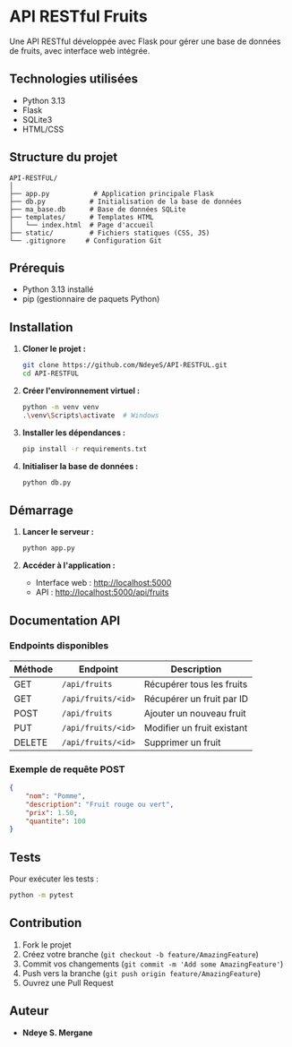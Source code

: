 # API RESTful Fruits

Une API RESTful développée avec Flask pour gérer une base de données de fruits, avec interface web intégrée.

## Technologies utilisées

- Python 3.13
- Flask 
- SQLite3
- HTML/CSS

## Structure du projet

```
API-RESTFUL/
│
├── app.py           # Application principale Flask
├── db.py           # Initialisation de la base de données
├── ma_base.db      # Base de données SQLite
├── templates/      # Templates HTML
│   └── index.html  # Page d'accueil
├── static/         # Fichiers statiques (CSS, JS)
└── .gitignore     # Configuration Git
```

## Prérequis

- Python 3.13 installé
- pip (gestionnaire de paquets Python)

## Installation

1. **Cloner le projet :**
   ```sh
   git clone https://github.com/NdeyeS/API-RESTFUL.git
   cd API-RESTFUL
   ```

2. **Créer l'environnement virtuel :**
   ```sh
   python -m venv venv
   .\venv\Scripts\activate  # Windows
   ```

3. **Installer les dépendances :**
   ```sh
   pip install -r requirements.txt
   ```

4. **Initialiser la base de données :**
   ```sh
   python db.py
   ```

## Démarrage

1. **Lancer le serveur :**
   ```sh
   python app.py
   ```

2. **Accéder à l'application :**
   - Interface web : [http://localhost:5000](http://localhost:5000)
   - API : [http://localhost:5000/api/fruits](http://localhost:5000/api/fruits)

## Documentation API

### Endpoints disponibles

| Méthode | Endpoint | Description |
|---------|----------|-------------|
| GET | `/api/fruits` | Récupérer tous les fruits |
| GET | `/api/fruits/<id>` | Récupérer un fruit par ID |
| POST | `/api/fruits` | Ajouter un nouveau fruit |
| PUT | `/api/fruits/<id>` | Modifier un fruit existant |
| DELETE | `/api/fruits/<id>` | Supprimer un fruit |

### Exemple de requête POST

```json
{
    "nom": "Pomme",
    "description": "Fruit rouge ou vert",
    "prix": 1.50,
    "quantite": 100
}
```

## Tests

Pour exécuter les tests :
```sh
python -m pytest
```

## Contribution

1. Fork le projet
2. Créez votre branche (`git checkout -b feature/AmazingFeature`)
3. Commit vos changements (`git commit -m 'Add some AmazingFeature'`)
4. Push vers la branche (`git push origin feature/AmazingFeature`)
5. Ouvrez une Pull Request

## Auteur

- **Ndeye S. Mergane** 

